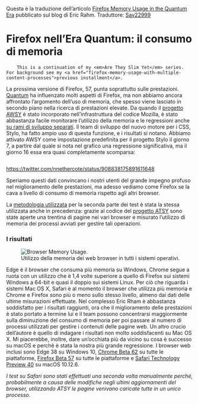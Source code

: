 Questa è la traduzione dell’articolo <a href="http://www.erahm.org/2017/09/25/firefox-memory-usage-in-the-quantum-era/" target="_blank">Firefox Memory Usage in the Quantum Era</a> pubblicato sul blog di Eric Rahm.
Traduttore: <a href="https://www.mozillaitalia.org">Sav22999</a>


<h1>Firefox nell’Era Quantum: il consumo di memoria</h1>

	
		This is a continuation of my <em>Are They Slim Yet</em> series. For background see my <a href="firefox-memory-usage-with-multiple-content-processes">previous installment</a>.
La prossima versione di Firefox, 57, punta soprattutto sulle prestazioni. <a href="https://wiki.mozilla.org/Quantum">Quantum</a> ha influenzato molti aspetti di Firefox, ma non abbiamo ancora affrontato l’argomento dell’uso di memoria, che spesso viene lasciato in secondo piano nella ricerca di prestazioni elevate. Da quando il <a href="http://www.erahm.org/2017/05/25/are-we-slim-yet-is-dead-all-hail-are-we-slim-yet/">progetto AWSY</a> è stato incorporato nell’infrastruttura del codice Mozilla, è stato abbastanza facile monitorare l’utilizzo della memoria e le regressioni anche <a href="https://bugzilla.mozilla.org/show_bug.cgi?id=1378526">su rami di sviluppo separati</a>.
Il team di sviluppo del nuovo motore per i CSS, Stylo, ha fatto ampio uso di questa funzione, e i risultati si notano. Abbiamo attivato AWSY come impostazione predefinita per il progetto Stylo il giorno 7, a partire dal quale si nota nel grafico una regressione significativa, ma il giorno 16 essa era quasi completamente scomparsa:

<img src="https://i1.wp.com/www.erahm.org/wp-content/uploads/2017/09/Screenshot-2017-9-26-Explicit-Memory-summary-opt-stylo-disabled-linux64-stylo-disabled-mozilla-central-and-others.png?resize=660%2C451" alt="" class="aligncenter size-full wp-image-187" srcset="https://i1.wp.com/www.erahm.org/wp-content/uploads/2017/09/Screenshot-2017-9-26-Explicit-Memory-summary-opt-stylo-disabled-linux64-stylo-disabled-mozilla-central-and-others.png?w=857 857w, https://i1.wp.com/www.erahm.org/wp-content/uploads/2017/09/Screenshot-2017-9-26-Explicit-Memory-summary-opt-stylo-disabled-linux64-stylo-disabled-mozilla-central-and-others.png?resize=300%2C205 300w, https://i1.wp.com/www.erahm.org/wp-content/uploads/2017/09/Screenshot-2017-9-26-Explicit-Memory-summary-opt-stylo-disabled-linux64-stylo-disabled-mozilla-central-and-others.png?resize=768%2C524 768w" sizes="(max-width: 660px) 100vw, 660px" data-recalc-dims="1" />

https://twitter.com/nnethercote/status/908838175891611648

Speriamo questi dati convincano i nostri utenti del grande impegno profuso nel miglioramento delle prestazioni, ma adesso vediamo come Firefox se la cava a livello di consumo di memoria rispetto agli altri browser.

La <a href="are-they-slim-yet-round-2">metodologia utilizzata</a> per la seconda parte dei test è stata la stessa utilizzata anche in precedenza: grazie al codice del <a href="https://github.com/EricRahm/atsy">progetto ATSY</a> sono state aperte una trentina di pagine nei vari browser e misurato l’utilizzo di memoria dei processi avviati per gestire tali operazioni.
<h3>I risultati</h3>

<figure id="attachment_181" style="width: 600px" class="wp-caption aligncenter"><img src="https://i2.wp.com/www.erahm.org/wp-content/uploads/2017/09/chart1.png?resize=600%2C371" alt="Browser Memory Usage." class="size-full wp-image-181" srcset="https://i2.wp.com/www.erahm.org/wp-content/uploads/2017/09/chart1.png?w=600 600w, https://i2.wp.com/www.erahm.org/wp-content/uploads/2017/09/chart1.png?resize=300%2C186 300w" sizes="(max-width: 600px) 100vw, 600px" data-recalc-dims="1" /><figcaption class="wp-caption-text">Utilizzo della memoria dei web browser in tutti i sistemi operativi.</figcaption></figure>

Edge è il browser che consuma più memoria su Windows, Chrome segue a ruota con un utilizzo che è 1,4 volte superiore a quello di Firefox sui sistemi Windows a 64-bit e quasi il doppio sui sistemi Linux. Per ciò che riguarda i sistemi Mac OS X, Safari è al momento il browser che utilizza più memoria e Chrome e Firefox sono più o meno sullo stesso livello, almeno dai dati delle ultime misurazioni effettuate.
Nel complesso Eric Rham è abbastanza soddisfatto per i risultati raggiunti, ora che il miglioramento delle prestazioni è stato portato a termine lui e il team possono concentrarsi maggiormente sulla diminuzione del consumo di memoria per poi passare al numero di processi utilizzati per gestire i contenuti delle pagine web. Un altro crucio dell’autore è quello di indagare i risultati non molto soddisfacenti su Mac OS X.
Mi piacerebbe, inoltre, dare un’occhiata più da vicino su cosa è successo su macOS e perchè è stata la nostra più grande regressione.
I browser web inclusi sono Edge 38 su Windows 10, <a href="https://www.google.com/chrome/browser/beta.html">Chrome Beta 62</a> su tutte le piattaforme, <a href="https://www.mozilla.org/firefox/channel/desktop/">Firefox Beta 57</a> su tutte le piattaforme e <a href="https://developer.apple.com/safari/technology-preview/">Safari Technology Preview 40</a> su macOS 10.12.6.

<em>I test su Safari sono stati effettuati una seconda volta manualmente perché, probabilmente a causa delle modifiche negli ultimi aggiornamenti del browser, utilizzando ATSY le pagine venivano caricate tutte in un unico processo.</em>
